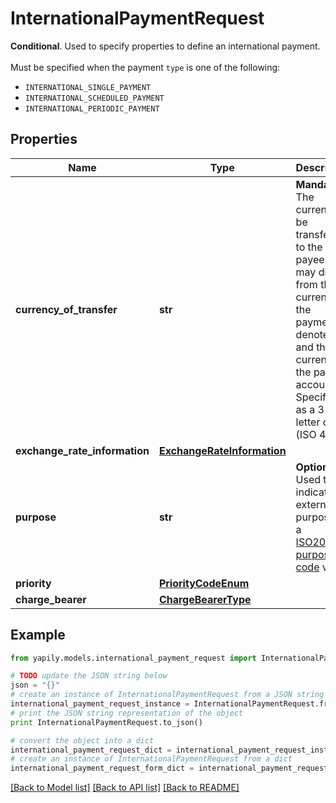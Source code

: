 # InternationalPaymentRequest

__Conditional__. Used to specify properties to define an international payment. <br><br>Must be specified when the payment `type` is one of the following:<ul>     <li><code>INTERNATIONAL_SINGLE_PAYMENT</code></li>     <li><code>INTERNATIONAL_SCHEDULED_PAYMENT</code></li>     <li><code>INTERNATIONAL_PERIODIC_PAYMENT</code></li></ul>

## Properties
Name | Type | Description | Notes
------------ | ------------- | ------------- | -------------
**currency_of_transfer** | **str** | __Mandatory__. The currency to be transferred to the payee. This may differ from the currency the payment is denoted in and the currency of the payer&#39;s account. Specified as a 3-letter code (ISO 4217). | 
**exchange_rate_information** | [**ExchangeRateInformation**](ExchangeRateInformation.md) |  | [optional] 
**purpose** | **str** | __Optional__. Used to indicate the external purpose as a [ISO20022 purpose code](https://www.rba.hr/documents/20182/183267/External+purpose+codes+list/8a28f888-1f83-5e29-d6ed-fce05f428689?version&#x3D;1.1) value. | [optional] 
**priority** | [**PriorityCodeEnum**](PriorityCodeEnum.md) |  | [optional] 
**charge_bearer** | [**ChargeBearerType**](ChargeBearerType.md) |  | [optional] 

## Example

```python
from yapily.models.international_payment_request import InternationalPaymentRequest

# TODO update the JSON string below
json = "{}"
# create an instance of InternationalPaymentRequest from a JSON string
international_payment_request_instance = InternationalPaymentRequest.from_json(json)
# print the JSON string representation of the object
print InternationalPaymentRequest.to_json()

# convert the object into a dict
international_payment_request_dict = international_payment_request_instance.to_dict()
# create an instance of InternationalPaymentRequest from a dict
international_payment_request_form_dict = international_payment_request.from_dict(international_payment_request_dict)
```
[[Back to Model list]](../README.md#documentation-for-models) [[Back to API list]](../README.md#documentation-for-api-endpoints) [[Back to README]](../README.md)


